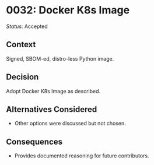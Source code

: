 # 0032: Docker K8s Image

*Status*: Accepted

## Context
Signed, SBOM-ed, distro-less Python image.

## Decision
Adopt Docker K8s Image as described.

## Alternatives Considered
- Other options were discussed but not chosen.

## Consequences
- Provides documented reasoning for future contributors.
